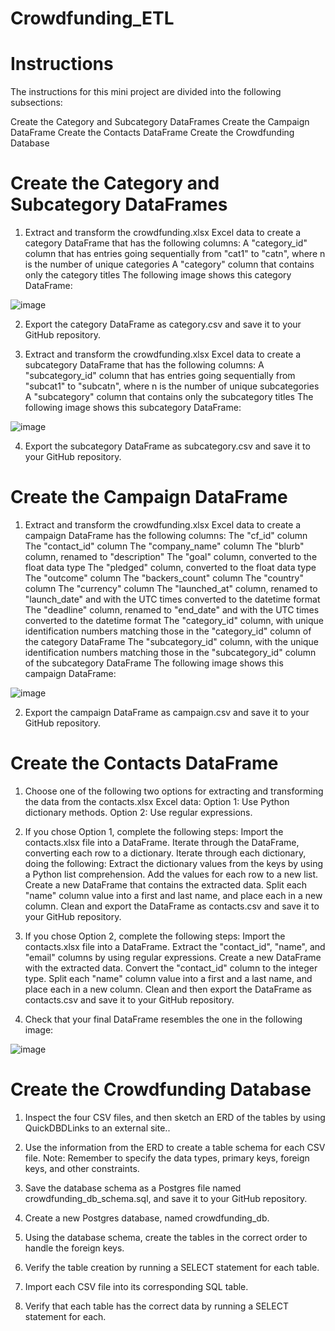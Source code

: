 # Crowdfunding_ETL

# Instructions
The instructions for this mini project are divided into the following subsections:

Create the Category and Subcategory DataFrames
Create the Campaign DataFrame
Create the Contacts DataFrame
Create the Crowdfunding Database

# Create the Category and Subcategory DataFrames

1. Extract and transform the crowdfunding.xlsx Excel data to create a category DataFrame that has the following columns:
  A "category_id" column that has entries going sequentially from "cat1" to "catn", where n is the number of unique categories
  A "category" column that contains only the category titles
The following image shows this category DataFrame:

![image](https://github.com/mihle3124/Crowdfunding_ETL/assets/143448727/c29b589b-a42d-4307-bf64-38cd5dd00690)

2. Export the category DataFrame as category.csv and save it to your GitHub repository.

3. Extract and transform the crowdfunding.xlsx Excel data to create a subcategory DataFrame that has the following columns:
  A "subcategory_id" column that has entries going sequentially from "subcat1" to "subcatn", where n is the number of unique subcategories
  A "subcategory" column that contains only the subcategory titles
The following image shows this subcategory DataFrame:

![image](https://github.com/mihle3124/Crowdfunding_ETL/assets/143448727/e9a95d0b-7548-4689-ba24-409f812ab599)

4. Export the subcategory DataFrame as subcategory.csv and save it to your GitHub repository.

# Create the Campaign DataFrame

1. Extract and transform the crowdfunding.xlsx Excel data to create a campaign DataFrame has the following columns:
  The "cf_id" column
  The "contact_id" column
  The "company_name" column
  The "blurb" column, renamed to "description"
  The "goal" column, converted to the float data type
  The "pledged" column, converted to the float data type
  The "outcome" column
  The "backers_count" column
  The "country" column
  The "currency" column
  The "launched_at" column, renamed to "launch_date" and with the UTC times converted to the datetime format
  The "deadline" column, renamed to "end_date" and with the UTC times converted to the datetime format
  The "category_id" column, with unique identification numbers matching those in the "category_id" column of the category DataFrame
  The "subcategory_id" column, with the unique identification numbers matching those in the "subcategory_id" column of the subcategory DataFrame
  The following image shows this campaign DataFrame:

![image](https://github.com/mihle3124/Crowdfunding_ETL/assets/143448727/aee022f9-204b-4d74-8cbc-8244cfd50c20)

2. Export the campaign DataFrame as campaign.csv and save it to your GitHub repository.

# Create the Contacts DataFrame

1. Choose one of the following two options for extracting and transforming the data from the contacts.xlsx Excel data:
  Option 1: Use Python dictionary methods.
  Option 2: Use regular expressions.

2. If you chose Option 1, complete the following steps:
  Import the contacts.xlsx file into a DataFrame.
  Iterate through the DataFrame, converting each row to a dictionary.
  Iterate through each dictionary, doing the following:
    Extract the dictionary values from the keys by using a Python list comprehension.
    Add the values for each row to a new list.
  Create a new DataFrame that contains the extracted data.
  Split each "name" column value into a first and last name, and place each in a new column.
  Clean and export the DataFrame as contacts.csv and save it to your GitHub repository.

3. If you chose Option 2, complete the following steps:
  Import the contacts.xlsx file into a DataFrame.
  Extract the "contact_id", "name", and "email" columns by using regular expressions.
  Create a new DataFrame with the extracted data.
  Convert the "contact_id" column to the integer type.
  Split each "name" column value into a first and a last name, and place each in a new column.
  Clean and then export the DataFrame as contacts.csv and save it to your GitHub repository.

4. Check that your final DataFrame resembles the one in the following image:

![image](https://github.com/mihle3124/Crowdfunding_ETL/assets/143448727/706c2dba-e9a7-4cfa-8fc3-fe8d5b873b44)

# Create the Crowdfunding Database

1. Inspect the four CSV files, and then sketch an ERD of the tables by using QuickDBDLinks to an external site..

2. Use the information from the ERD to create a table schema for each CSV file.
  Note: Remember to specify the data types, primary keys, foreign keys, and other constraints.

3. Save the database schema as a Postgres file named crowdfunding_db_schema.sql, and save it to your GitHub repository.

4. Create a new Postgres database, named crowdfunding_db.

5. Using the database schema, create the tables in the correct order to handle the foreign keys.

6. Verify the table creation by running a SELECT statement for each table.

7. Import each CSV file into its corresponding SQL table.

8. Verify that each table has the correct data by running a SELECT statement for each.
